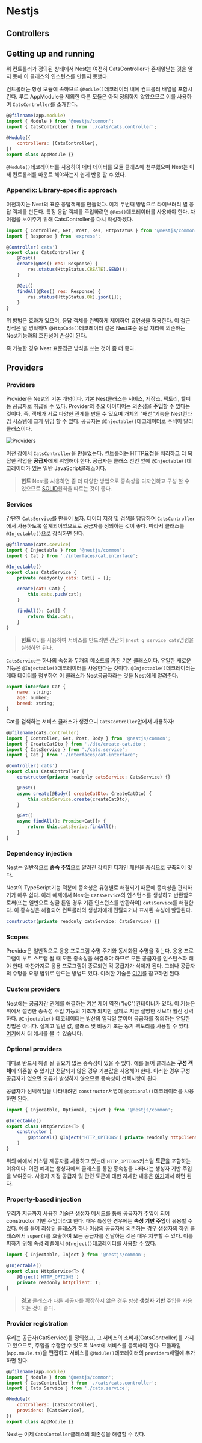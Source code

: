 # Nestjs

## Controllers

## Getting up and running 

위 컨트롤러가 정의된 상태에서 Nest는 여전히 CatsController가 존재앟낟는 것을 알지 못해 이 클래스의 인스턴스를 만들지 못했다.

컨트롤러는 항상 모듈에 속하므로 `@Module()`데코레이터 내에 컨트롤러 배열을 포함시킨다. 루트 AppModule을 제외한 다른 모듈은 아직 정의하지 않았으므로 이를 사용하여 `CatsController`를 소개한다.
```js
@@filename(app.module)
import { Module } from '@nestjs/common';
import { CatsController } from './cats/cats.controller';

@Module({
    controllers: [CatsController],
})
export class AppModule {}
```

`@Module()`데코레이터를 사용하여 메타 데이터를 모듈 클래스에 첨부했으며 Nest는 이제 컨트롤러를 마운트 해야하는지 쉽게 반응 할 수 있다.

### Appendix: Library-specific approach

이전까지는 Nest의 표준 응답객체를 만들었다. 이제 두번째 방법으로 라이브러리 별 응답 객체를 만든다. 특정 응답 객체를 주입하려면 `@Res()`데코레이터를 사용해야 한다. 차이점을 보여주기 위해 CatsController를 다시 작성하겠다.

```js
import { Controller, Get, Post, Res, HttpStatus } from '@nestjs/common';
import { Response } from 'express';

@Controller('cats')
export class CatsController {
    @Post()
    create(@Res() res: Response) {
        res.status(HttpStatus.CREATE).SEND();
    }

    @Get()
    findAll(@Res() res: Response) {
        res.status(HttpStatus.Ok).json([]);
    }
}
```

위 방법은 효과가 있으며, 응답 객체를 완벽하게 제어하여 유연성을 허용한다. 이 접근 방식은 덜 명확하며 `@HttpCode()`데코레이터 같은 Nest표준 응답 처리에 의존하는 Nest기능과의 호환성이 손실이 된다.

즉 가능한 경우 Nest 표준접근 방식을 쓰는 것이 좀 더 좋다.

## Providers

### Providers

Provider은 Nest의 기본 개념이다. 기본 Nest클래스는 서비스, 저장소, 팩토리, 헬퍼 등 공급자로 취급될 수 있다. Provider의 주요 아이디어는 의존성을 **주입**할 수 있다는 것이다. 즉, 객체가 서로 다양한 관계를 만들 수 있으며 개체의 "배선"기능을 Nest런타임 시스템에 크게 위임 할 수 있다. 공급자는 `@Injectable()`데코레이터로 주석이 달리 클래스이다.

![Providers](https://docs.nestjs.com/assets/Components_1.png)

이전 장에서 `CatsController`을 만들었는다. 컨트롤러는 HTTP요청을 처리하고 더 복잡한 작업을 **공급자**에게 위임해야 한다. 공급자는 클래스 선언 앞에 `@Injectable()`데코레이터가 있는 일반 JavaScript클래스이다.

> **힌트** Nest를 사용하면 좀 더 다양한 방법으로 종속성을 디자인하고 구성 할 수 있으므로 [SOLID](https://en.wikipedia.org/wiki/SOLID)원칙을 따르는 것이 좋다.

### Services

간단한 `CatsService`를 만들어 보자. 데이터 저장 및 검색을 담당하며 `CatsController`에서 사용하도록 설계되어있으므로 공금자를 정의하는 것이 좋다. 따라서 클래스를 `@Injectable()`으로 장식하면 된다.

```js
@@filename(cats.service)
import { Injectable } from '@nestjs/common';
import { Cat } from './interfaces/cat.interface';

@Injectable()
export class CatsService {
    private readyonly cats: Cat[] = [];

    create(cat: Cat) {
        this.cats.push(cat);
    }

    findAll(): Cat[] {
        return this.cats;
    }
}
```

> **힌트** CLI를 사용하여 서비스를 만드려면 간단히 `$nest g service cats`명령을 실행하면 된다.

`CatsService`는 하나의 속성과 두개의 메소드를 가진 기본 클래스이다. 유일한 새로운 기능은 `@Injectable()`데코레이터를 사용한다는 것이다. `@Injectable()`데코레이터는 메타 데이터를 첨부하여 이 클래스가 Nest공급자라는 것을 Nest에게 알려준다.

```js
export interface Cat {
    name: string;
    age: number;
    breed: string;
}
```

Cat를 검색하는 서비스 클래스가 생겼으니 `CatsController`안에서 사용하자:

```js
@@filename(cats.controller)
import { Controller, Get, Post, Body } from '@nestjs/common';
import { CreateCatDto } from './dto/create-cat.dto';
import { CatsService } from './cats.service';
import { Cat } from './interfaces/cat.interface';

@Controller('cats')
export class CatsController {
    constructor(private readonly catsService: CatsService) {}

    @Post()
    async create(@Body() createCatDto: CreateCatDto) {
        this.catsService.create(createCatDto);
    }

    @Get()
    async findAll(): Promise<Cat[]> {
        return this.catsSerive.findAll();
    }
}
```

### Dependency injection

Nest는 일반적으로 **종속 주입**으로 알려진 강력한 디자인 패턴을 중심으로 구축되어 잇다. 

Nest의 TypeScript기능 덕분에 종속성은 유형별로 해결되기 때문에 종속성을 관리하기가 매우 쉽다. 아래 예제에서 Nest는 `CatsService`의 인스턴스를 생성하고 반환함으로써(또는 일반으로 싱글 톤일 경우 기존 인스턴스를 반환하여) `catsService`를 해결한다. 이 종속성은 해결되어 컨트롤러의 생성자에게 전달되거나 표시된 속성에 할당된다.

```js
constructor(private readonly catsService: CatsService) {}
```

### Scopes

Provider은 일반적으로 응용 프로그램 수명 주기와 동시화된 수명을 갖는다. 응용 프로그램이 부트 스트랩 될 때 모든 종속성을 해결해야 하므로 모든 공급자를 인스턴스화 해야 한다. 마찬가지로 응용 프로그램이 종료되면 각 공급자가 삭제가 된다. 그러나 공급자의 수명을 요청 범위로 만드는 방법도 있다. 이러한 기술은 [여기](https://docs.nestjs.com/fundamentals/injection-scope)를 참고하면 된다.


### Custom providers

Nest에는 공급자간 관계를 해결하는 기본 제어 역전("IoC")컨테이너가 있다. 이 기능은 위에서 설명한 종속성 주입 기능의 기초가 되지만 실제로 지금 설명한 것보다 훨신 강력하다. `@Injectable()` 데코레이터는 빙산의 일각일 뿐이며 공급자를 정의하는 유일한 방법은 아니다. 실제고 일반 값, 클래스 및 비동기 또는 동기 팩토리를 사용할 수 있다. [여기](https://docs.nestjs.com/fundamentals/custom-providers)에서 더 예시를 볼 수 있습니다.

### Optional providers

때때로 반드시 해결 될 필요가 없는 종속성이 있을 수 있다. 예를 들어 클래스는 **구성 객체**에 의존할 수 있지만 전달되지 않은 경우 기본값을 사용해야 한다. 이러한 경우 구성 공급자가 없으면 오류가 발생하지 않으므로 종속성이 선택사항이 된다.

공급자가 선택적임을 나타내려면 `constructor`서명에 `@optional()`데코레이터를 사용하면 된다.

```js
import { Injecatble, Optional, Inject } from '@nestjs/common';

@Injectable()
export class HttpService<T> {
    constructor (
        @Optional() @Inject('HTTP_OPTIONS') private readonly httpClient: T) {}
    )
}
```

위의 예에서 커스템 제공자를 사용하고 있는데 `HTTP_OPTIONS`커스텀 **토큰**을 포함하는 이유이다. 이전 예제는 생성자에서 클래스를 통한 종속성을 나타내는 생성자 기반 주입을 보여준다. 사용자 지정 공급자 및 관련 토큰에 대한 자세한 내용은 [여기](https://docs.nestjs.com/fundamentals/custom-providers)에서 하면 된다.

### Property-based injection

우리가 지금까지 사용한 기술은 생성자 메서드를 통해 공급자가 주입이 되어 constructor 기반 주입이라고 한다. 매우 특정한 경우에는 **속성 기반 주입**이 유용할 수 있다. 예를 들어 최상위 클래스가 하나 이상의 공급자에 의존하는 경우 생성자의 하위 클래스에서 `super()`를 호출하여 모든 공급자를 전달하는 것은 매우 지루할 수 있다. 이를 피하기 위해 속성 레벨에서 `@Ineject()`데코레이터를 사용할 수 있다.

```js
import { Injectable, Inject } from '@nestjs/common';

@Injectable()
export class HttpService<T> {
    @Inject('HTTP_OPTIONS')
    private readonly httpClient: T;
}
```

> **경고** 클래스가 다른 제공자를 확장하지 않은 경우 항상 **생성자 기반** 주입을 사용하는 것이 좋다.

### Provider registration

우리는 공급자(CatService)를 정의했고, 그 서비스의 소비자(CatsController)를 가지고 있으므로, 주입을 수행할 수 있도록 Nest에 서비스를 등록해야 한다. 모듈파일(`app.moule.ts`)을 편집하고 서비스를 `@Module()`데코레이터의 `providers`배열에 추가하면 된다.

```js
@@filename(app.module)
import { Module } from '@nestjs/common';
import { CatsController } from './cats/cats.controller';
import { Cats Service } from './cats.service';

@Module({
    controllers: [CatsController],
    providers: [CatsService],
})
export class AppModule {}
```

Nest는 이제 `CatsContoller`클레스의 의존성을 해결할 수 있다.